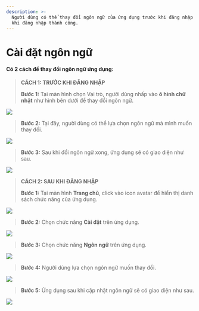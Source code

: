 ```yaml
---
description: >-
  Người dùng có thể thay đổi ngôn ngữ của ứng dụng trước khi đăng nhập hoặc sau
  khi đăng nhập thành công.
---
```


# Cài đặt ngôn ngữ

#### &#x20;Có 2 cách để thay đổi ngôn ngữ ứng dụng:

> **CÁCH 1:  TRƯỚC KHI ĐĂNG NHẬP**
>
> **Bước 1:** Tại màn hình chọn Vai trò, người dùng nhấp vào **ô hình chữ nhật** như hình bên dưới để thay đổi ngôn ngữ.

![](<../.gitbook/assets/1 (9).jpg>)

> **Bước 2:** Tại đây, người dùng có thể lựa chọn ngôn ngữ mà mình muốn thay đổi.

![](<../.gitbook/assets/3 (10).jpg>)

> **Bước 3:** Sau khi đổi ngôn ngữ xong, ứng dụng sẽ có giao diện như sau.

![](<../.gitbook/assets/2 (9).jpg>)

> **CÁCH 2: SAU KHI ĐĂNG NHẬP**
>
> **Bước 1:** Tại màn hình **Trang chủ**, click vào icon avatar để hiển thị danh sách chức năng của ứng dụng.

![](../.gitbook/assets/17.jpg)

> **Bước 2:** Chọn chức năng **Cài đặt** trên ứng dụng.

![](<../.gitbook/assets/2 (10).jpg>)

> **Bước 3:** Chọn chức năng **Ngôn ngữ** trên ứng dụng.

![](<../.gitbook/assets/4 (5).jpg>)

> **Bước 4:** Người dùng lựa chọn ngôn ngữ muốn thay đổi.

![](<../.gitbook/assets/5 (5).jpg>)

> **Bước 5:** Ứng dụng sau khi cập nhật ngôn ngữ sẽ có giao diện như sau.

![](<../.gitbook/assets/6 (4).jpg>)

